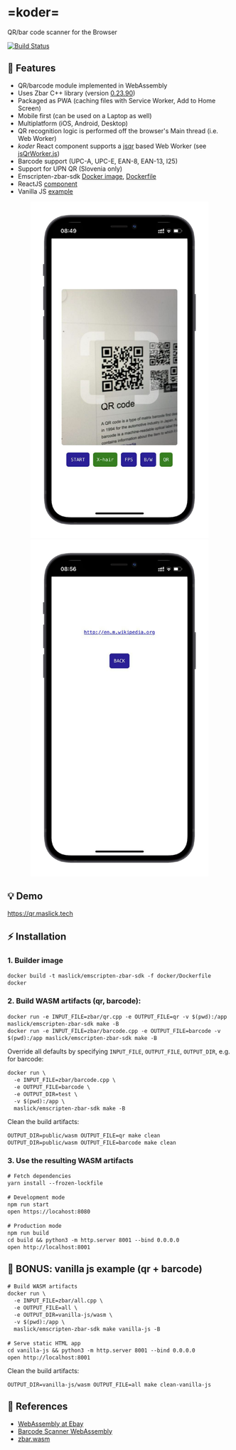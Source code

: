 # =koder=
QR/bar code scanner for the Browser

[![Build Status](https://github.com/maslick/koder-react/workflows/build/badge.svg)](https://github.com/maslick/koder-react/actions?query=workflow%3Abuild)

## 🚀 Features
* QR/barcode module implemented in WebAssembly
* Uses Zbar C++ library (version [0.23.90](https://github.com/mchehab/zbar))
* Packaged as PWA (caching files with Service Worker, Add to Home Screen)
* Mobile first (can be used on a Laptop as well)
* Multiplatform (iOS, Android, Desktop)
* QR recognition logic is performed off the browser's Main thread (i.e. Web Worker)
* *koder* React component supports a [jsqr](https://www.npmjs.com/package/jsqr) based Web Worker (see [jsQrWorker.js](./public/jsQrWorker.js))  
* Barcode support (UPC-A, UPC-E, EAN-8, EAN-13, I25)
* Support for UPN QR (Slovenia only)
* Emscripten-zbar-sdk [Docker image](https://hub.docker.com/r/maslick/emscripten-zbar-sdk), [Dockerfile](./docker/Dockerfile)
* ReactJS [component](./src/components/scan.js)
* Vanilla JS [example](./vanilla-js)

<p align="center" >
  <img src="./screenshots/app_1.png" width="400px" />
  <img src="./screenshots/app_2.png" width="400px" />
</p>

## :bulb: Demo
https://qr.maslick.tech

## ⚡ Installation

### 1. Builder image
```shell
docker build -t maslick/emscripten-zbar-sdk -f docker/Dockerfile docker
```

### 2. Build WASM artifacts (qr, barcode):
```shell
docker run -e INPUT_FILE=zbar/qr.cpp -e OUTPUT_FILE=qr -v $(pwd):/app maslick/emscripten-zbar-sdk make -B
docker run -e INPUT_FILE=zbar/barcode.cpp -e OUTPUT_FILE=barcode -v $(pwd):/app maslick/emscripten-zbar-sdk make -B
```

Override all defaults by specifying ``INPUT_FILE``, ``OUTPUT_FILE``, ``OUTPUT_DIR``, e.g. for barcode:
```shell
docker run \
  -e INPUT_FILE=zbar/barcode.cpp \
  -e OUTPUT_FILE=barcode \
  -e OUTPUT_DIR=test \
  -v $(pwd):/app \
  maslick/emscripten-zbar-sdk make -B
```

Clean the build artifacts:
```shell
OUTPUT_DIR=public/wasm OUTPUT_FILE=qr make clean
OUTPUT_DIR=public/wasm OUTPUT_FILE=barcode make clean
```

### 3. Use the resulting WASM artifacts

```shell
# Fetch dependencies
yarn install --frozen-lockfile

# Development mode
npm run start
open https://locahost:8080

# Production mode
npm run build
cd build && python3 -m http.server 8001 --bind 0.0.0.0
open http://localhost:8001
```


## :gem: BONUS: vanilla js example (qr + barcode)
```shell
# Build WASM artifacts
docker run \
  -e INPUT_FILE=zbar/all.cpp \
  -e OUTPUT_FILE=all \
  -e OUTPUT_DIR=vanilla-js/wasm \
  -v $(pwd):/app \
  maslick/emscripten-zbar-sdk make vanilla-js -B

# Serve static HTML app
cd vanilla-js && python3 -m http.server 8001 --bind 0.0.0.0
open http://localhost:8001
```

Clean the build artifacts:
```shell
OUTPUT_DIR=vanilla-js/wasm OUTPUT_FILE=all make clean-vanilla-js
```

## 🔭 References
* [WebAssembly at Ebay](https://tech.ebayinc.com/engineering/webassembly-at-ebay-a-real-world-use-case/)
* [Barcode Scanner WebAssembly](https://barkeywolf.consulting/posts/barcode-scanner-webassembly/)
* [zbar.wasm](https://github.com/samsam2310/zbar.wasm)
